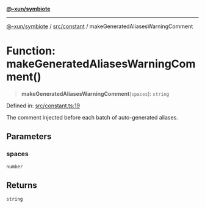 [**@-xun/symbiote**](../../../README.md)

***

[@-xun/symbiote](../../../README.md) / [src/constant](../README.md) / makeGeneratedAliasesWarningComment

# Function: makeGeneratedAliasesWarningComment()

> **makeGeneratedAliasesWarningComment**(`spaces`): `string`

Defined in: [src/constant.ts:19](https://github.com/Xunnamius/symbiote/blob/ff6ce22d3a3433c07460af5758ce7920a1d9aa5a/src/constant.ts#L19)

The comment injected before each batch of auto-generated aliases.

## Parameters

### spaces

`number`

## Returns

`string`
